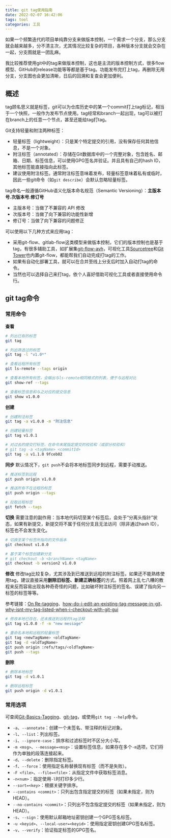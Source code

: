 ```yaml
---
title: git tag使用指南
date: 2022-02-07 16:42:06
tags: tool
categories: 工具
---
```


如果一个频繁迭代的项目单纯靠分支来做版本控制，一个需求一个分支，那么分支就会越来越多，分不清主次，尤其情况比较复杂的项目，各种版本分支就会交杂在一起，分支图就是一团乱麻。

我比较推荐使用git中的tag来做版本控制，这也是主流的版本控制方式，很多flow模型、GitHub的release功能等等都是基于tag。功能发布完打上tag，再删除无用分支，分支图也会更加清晰，日后的回溯和复查会更加便利。

<!--more-->

## 概述
tag顾名思义就是标签，git可以为仓库历史中的某一个commit打上tag标记，相当于一个快照，一般作为发布节点使用。tag经常和branch一起出现，tag可以被打在branch上的任意一个节点，甚至还能给tag打tag。

Git支持轻量和附注两种标签：
- 轻量标签（lightweight）：只是某个特定提交的引用，没有保存任何其他信息，不是一个对象。
- 附注标签（annotated）：存储在Git数据库中的一个完整对象，包含姓名、邮箱、日期、标签信息，可以使用GPG签名并验证。并且具有自己的hash ID，其他标签能直接指向此标签。
- 建议使用附注标签。通常附注标签意味着发布，轻量标签意味着私有或临时，因此一些git命令（如`git describe`）会默认忽略轻量标签。

tag命名一般遵循GitHub语义化版本命名规范（Semantic Versioning）：**主版本号.次版本号.修订号**
- 主版本号：当做了不兼容的 API 修改
- 次版本号：当做了向下兼容的功能性新增
- 修订号：当做了向下兼容的问题修正

可以使用以下几种方式来应用tag：
- 采用git-flow、gitlab-flow这类模型来做版本控制，它们的版本控制也是基于tag，有很多辅助工具，如扩展集[git-flow-avh](https://danielkummer.github.io/git-flow-cheatsheet/index.zh_CN.html)，可视化工具[Sourcetree](https://www.sourcetreeapp.com/)和[Git Tower](https://www.git-tower.com/)也内置git-flow，都能帮我们自动完成打tag的工作。
- 如果有自动化部署工具，就可以在合并至线上分支后时加入自动打tag的命令。
- 当然也可以选择自己来打tag，依个人喜好借助可视化工具或者直接使用命令行。


## git tag命令
### 常用命令
**查看**
```bash
# 列出已有的标签
git tag

# 列出筛选过的标签
git tag -l "v1.0*"

# 查看远程所有标签
git ls-remote --tags origin

# 查看本地所有标签，会输出与ls-remote相同格式的列表，便于与远程对比
git show-ref --tags

# 查看标签信息和与之对应的提交信息
git show v1.0.0
```

**创建**
```bash
# 创建附注标签
git tag -a v1.0.0 -m "附注信息"

# 创建轻量标签
git tag v1.0.1

# 对过去的提交打标签，在命令末尾指定提交的校验和（或部分校验和）
# git tag -a <tagName> <commitId>
git tag -a v1.1.0 9fceb02
```

**同步**
默认情况下，`git push`不会将本地标签同步到远程，需要手动推送。
```bash
# 推送标签到远程
git push origin v1.0.0

# 推送所有不在远程的标签
git push origin --tags

# 拉取远程标签
git fetch --tags
```

**切换**
需要注意的副作用：当本地代码切至某个标签后，会处于“分离头指针”状态，如果有新提交，新提交将不属于任何分支且无法访问（除非通过hash ID），标签也不会发生变化。
```bash
# 切换至某个标签所指向的文件版本
git checkout v1.0.0

# 基于某个标签创建新分支
# git checkout -b <branchName> <tagName>
git checkout -b version2 v1.0.0
```

**修改**
修改tag比较复杂，尤其涉及到已推送到远程的附注标签。如果还不能熟练使用tag，建议直接采用**删除旧标签、新建正确标签**的方式。照着网上乱七八糟的教程来反而容易出现各种奇奇怪的问题，比如破坏附注标签的签名、误建了指向另一标签的标签等等。

参考链接：[On Re-tagging](https://git-scm.com/docs/git-tag#_on_re_tagging)、[how-do-i-edit-an-existing-tag-message-in-git](https://stackoverflow.com/questions/7813194/how-do-i-edit-an-existing-tag-message-in-git)、[why-isnt-my-tag-listed-when-i-checkout-with-git-gui](https://stackoverflow.com/questions/49283734/why-isnt-my-tag-listed-when-i-checkout-with-git-gui)
```bash
# 修改本地已存在、还未推送到远程的tag注释
git tag v1.0.0 -f -m "new message"

# 重命名本地和远程的轻量标签
git tag <newTagName> <oldTagName>
git tag -d <oldTagName>
git push origin :refs/tags/<oldTagName>
git push --tags
```

**删除**
```bash
# 删除本地标签
git tag -d v1.0.1

# 删除远程标签
git push origin -d v1.0.1
```



### 常用选项
可查阅[Git-Basics-Tagging](https://git-scm.com/book/zh/v2/Git-%E5%9F%BA%E7%A1%80-%E6%89%93%E6%A0%87%E7%AD%BE)、[git-tag](https://git-scm.com/docs/git-tag)，或使用`git tag --help`命令。

- `-a`、`--annotate`：创建一个未签名、带注释的标记对象。
- `-l`、`--list`：列出标签。
- `-i`、`--ignore-case`：排序和过滤标签时不区分大小写。
- `-m <msg>`、`--message=<msg>`：设置标签信息，如果存在多个`-m`选项，它们将作为单独的段落连接起来。
- `-d`、`--delete`：删除指定标签。
- `-f`、`--force`：使用指定名称替换现有标签（而不是失败）。
- `-F <file>`、`--file=<file>`：从指定文件中获取标签消息。
- `-n<num>`：指定使用`-l`时打印多少行。
- `--sort=<key>`：根据关键字排序。
- `--contains <commit>`：只列出包含指定提交的标签（如果未指定，则为HEAD）。
- `--no-contains <commit>`：只列出不包含指定提交的标签（如果未指定，则为HEAD）。
- `-s`、`--sign`：使用默认邮箱地址密钥创建一个GPG签名标签。
- `-u <keyid>`、`--local-user=<keyid>`：使用指定密钥创建GPG签名标签。
- `-v`、`--verify`：验证指定标签的GPG签名。




